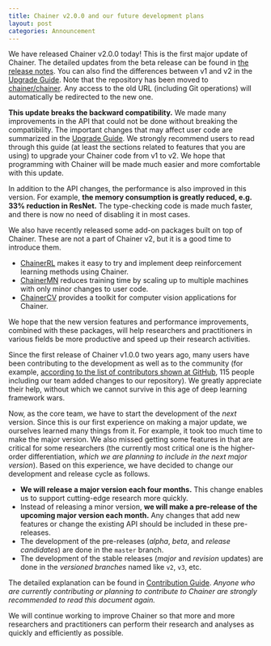 ```yaml
---
title: Chainer v2.0.0 and our future development plans
layout: post
categories: Announcement
---
```


We have released Chainer v2.0.0 today!
This is the first major update of Chainer.
The detailed updates from the beta release can be found in [the release notes](https://github.com/chainer/chainer/releases/tag/v2.0.0).
You can also find the differences between v1 and v2 in the [Upgrade Guide](https://docs.chainer.org/en/stable/upgrade.rst).
Note that the repository has been moved to [chainer/chainer](https://github.com/chainer/chainer).
Any access to the old URL (including Git operations) will automatically be redirected to the new one.

**This update breaks the backward compatibility.**
We made many improvements in the API that could not be done without breaking the compatibility.
The important changes that may affect user code are summarized in the [Upgrade Guide](https://docs.chainer.org/en/stable/upgrade.rst).
We strongly recommend users to read through this guide (at least the sections related to features that you are using) to upgrade your Chainer code from v1 to v2.
We hope that programming with Chainer will be made much easier and more comfortable with this update.

In addition to the API changes, the performance is also improved in this version.
For example, **the memory consumption is greatly reduced, e.g. 33% reduction in ResNet.**
The type-checking code is made much faster, and there is now no need of disabling it in most cases.

We also have recently released some add-on packages built on top of Chainer.
These are not a part of Chainer v2, but it is a good time to introduce them.

- [ChainerRL](https://github.com/chainer/chainerrl) makes it easy to try and implement deep reinforcement learning methods using Chainer.
- [ChainerMN](https://github.com/chainer/chainermn) reduces training time by scaling up to multiple machines with only minor changes to user code.
- [ChainerCV](https://github.com/chainer/chainercv) provides a toolkit for computer vision applications for Chainer.

We hope that the new version features and performance improvements, combined with these packages,
will help researchers and practitioners in various fields be more productive and speed up their research activities.

Since the first release of Chainer v1.0.0 two years ago, many users have been contributing to the development as well as to the community
(for example, [according to the list of contributors shown at GitHub](https://github.com/chainer/chainer/graphs/contributors), 115 people including our team added changes to our repository).
We greatly appreciate their help, without which we cannot survive in this age of deep learning framework wars.

Now, as the core team, we have to start the development of the *next* version.
Since this is our first experience on making a major update, we ourselves learned many things from it.
For example, it took too much time to make the major version.
We also missed getting some features in that are critical for some researchers (the currently most critical one is the higher-order differentiation, *which we are planning to include in the next major version*).
Based on this experience, we have decided to change our development and release cycle as follows.

- **We will release a major version each four months.**
  This change enables us to support cutting-edge research more quickly.
- Instead of releasing a minor version, **we will make a pre-release of the upcoming major version each month.**
  Any changes that add new features or change the existing API should be included in these pre-releases.
- The development of the pre-releases (*alpha*, *beta*, and *release candidates*) are done in the `master` branch. 
- The development of the stable releases (*major* and *revision* updates) are done in the *versioned branches* named like `v2`, `v3`, etc.

The detailed explanation can be found in [Contribution Guide](https://docs.chainer.org/en/stable/contribution.rst).
*Anyone who are currently contributing or planning to contribute to Chainer are strongly recommended to read this document again.*

We will continue working to improve Chainer so that more and more researchers and practitioners can perform their research and analyses as quickly and efficiently as possible.
